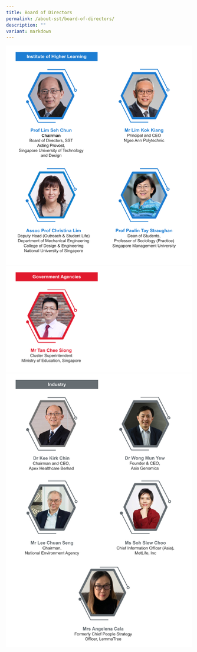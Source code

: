 ```yaml
---
title: Board of Directors
permalink: /about-sst/board-of-directors/
description: ""
variant: markdown
---
```



![![%20institutes%20of%20higher%20learning%20(update).png)]](/images/Exco%20Photo/Copy_Board_of_Directors___Institutes_of_Higher_Learning__April_2024__udpated_3.png)
![](/images/Board%20of%20Directors%20-%20Govt%20Agencies.png)
![](/images/Board_of_Directors___Industry__April_2024_.png)
